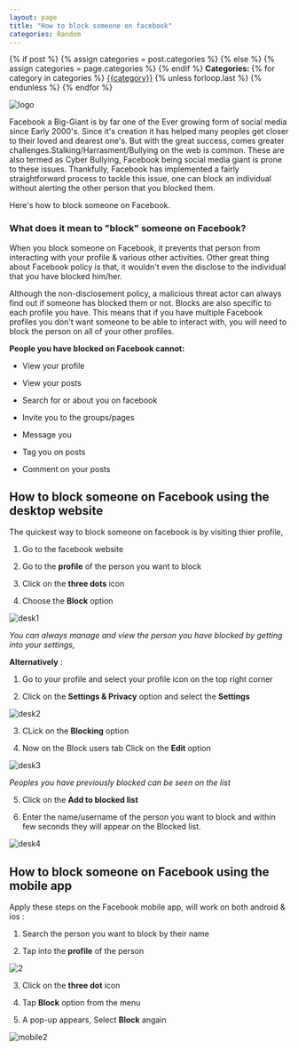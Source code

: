 ```yaml
---
layout: page
title: "How to block someone on facebook"
categories: Random
---
```

<div class="post-categories">
  {% if post %}
    {% assign categories = post.categories %}
  {% else %}
    {% assign categories = page.categories %}
  {% endif %}
  <strong>Categories: </strong>
  {% for category in categories %}
  <a href="{{site.baseurl}}/categories/#{{category|slugize}}">{{category}}</a>
  {% unless forloop.last %}&nbsp;{% endunless %}
  {% endfor %}
</div>

![logo](https://prod-media-eng.dhakatribune.com/uploads/2017/04/blocked.jpg)

Facebook a Big-Giant is by far one of the Ever growing form of social media since Early 2000's. Since it's creation it has helped many peoples get closer to their loved and dearest one's. But with the great success, comes greater challenges.Stalking/Harrasment/Bullying on the web is common. These are also termed as Cyber Bullying, Facebook being social media giant is prone to these issues. Thankfully, Facebook has implemented a fairly straightforward process to tackle this issue, one can block an individual without alerting the other person that you blocked them.

Here's how to block someone on Facebook.

### What does it mean to "block" someone on Facebook?

When you block someone on Facebook, it prevents that person from interacting with your profile & various other activities. Other great thing about Facebook policy is that, it wouldn't even the disclose to the individual that you have blocked him/her.

Although the non-disclosement policy, a malicious threat actor can always find out if someone has blocked them or not. Blocks are also specific to each profile you have. This means that if you have multiple Facebook profiles you don't want someone to be able to interact with, you will need to block the person on all of your other profiles.

**People you have blocked on Facebook cannot:**

- View your profile
 
- View your posts
 
- Search for or about you on facebook
 
- Invite you to the groups/pages
 
- Message you
 
- Tag you on posts

- Comment on your posts


##  How to block someone on Facebook using the desktop website

The quickest way to block someone on facebook is by visiting thier profile,

1. Go to the facebook website



2. Go to the **profile** of the person you want to block



3. Click on the **three dots** icon 



4. Choose the **Block** option

![desk1](https://i.ibb.co/6vSCw7F/desk-1.png)

_You can always manage and view the person you have blocked by getting into your settings,_

**Alternatively** : 

1. Go to your profile and select your profile icon on the top right corner



2. Click on the **Settings & Privacy** option and select the **Settings**

![desk2](https://i.ibb.co/PCs1jvF/settings-1.png)



3. CLick on the **Blocking** option 


4. Now on the Block users tab Click on the **Edit** option

![desk3](https://i.ibb.co/hmwj7gH/sett-3.png)

_Peoples you have previously blocked can be seen on the list_



5. Click on the **Add to blocked list**




6. Enter the name/username of the person you want to block and within few seconds they will appear on the Blocked list.

![desk4](https://i.ibb.co/cXVxsds/sett-4.png)



## How to block someone on Facebook using the mobile app

Apply these steps on the Facebook mobile app, will work on both android & ios :


1. Search the person you want to block by their name


2. Tap into the **profile** of the person

![2](https://i.ibb.co/xFLS4Hx/mobile-1.webp)


3. Click on the **three dot** icon



4. Tap **Block** option from the menu



5. A pop-up appears, Select **Block** angain

![mobile2](https://i.ibb.co/VxVpBwr/mobile-2.webp)



